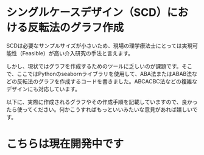 # シングルケースデザイン（SCD）における反転法のグラフ作成

SCDは必要なサンプルサイズが小さいため、現場の理学療法士にとっては実現可能性（Feasible）が高い介入研究の手法と言えます。

しかし、現状ではグラフを作成するためのツールに乏しいのが課題です。そこで、ここではPythonのseabornライブラリを使用して、ABA法またはABAB法などの反転法のグラフを作成するコードを書きました。ABCACBC法などの複雑なデザインにも対応しています。

以下に、実際に作成されるグラフやその作成手順を記載していますので、良かったら使ってください。何かこうすればもっといいみたいな意見があれば嬉しいです。

# こちらは現在開発中です
